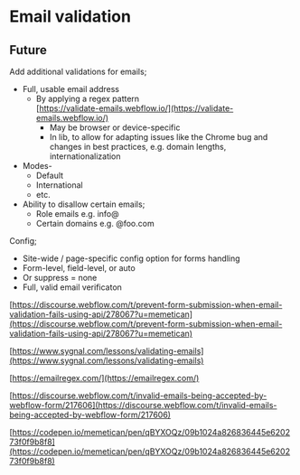 # Email validation

## Future

Add additional validations for emails;

* Full, usable email address
  * By applying a regex pattern\
    [https://validate-emails.webflow.io/](https://validate-emails.webflow.io/)
    * May be browser or device-specific&#x20;
    * In lib, to allow for adapting issues like the Chrome bug and changes in best practices, e.g. domain lengths, internationalization&#x20;
* &#x20;Modes-&#x20;
  * Default
  * International
  * etc.&#x20;
* Ability to disallow certain emails;
  * Role emails e.g. info@
  * Certain domains e.g. @foo.com&#x20;

Config;

* Site-wide / page-specific config option for forms handling
* Form-level, field-level, or auto&#x20;
* Or suppress = none
* Full, valid email verificaton&#x20;

[https://discourse.webflow.com/t/prevent-form-submission-when-email-validation-fails-using-api/278067?u=memetican](https://discourse.webflow.com/t/prevent-form-submission-when-email-validation-fails-using-api/278067?u=memetican)



[https://www.sygnal.com/lessons/validating-emails](https://www.sygnal.com/lessons/validating-emails)

[https://emailregex.com/](https://emailregex.com/)

[https://discourse.webflow.com/t/invalid-emails-being-accepted-by-webflow-form/217606](https://discourse.webflow.com/t/invalid-emails-being-accepted-by-webflow-form/217606)

[https://codepen.io/memetican/pen/qBYXOQz/09b1024a826836445e620273f0f9b8f8](https://codepen.io/memetican/pen/qBYXOQz/09b1024a826836445e620273f0f9b8f8)

